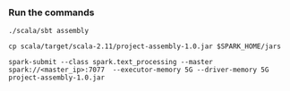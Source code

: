 ### Run the commands
`./scala/sbt assembly`  

`cp scala/target/scala-2.11/project-assembly-1.0.jar $SPARK_HOME/jars`  

`spark-submit --class spark.text_processing --master spark://<master_ip>:7077  --executor-memory 5G --driver-memory 5G project-assembly-1.0.jar`